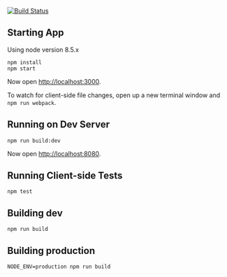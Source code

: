 [![Build Status](https://travis-ci.org/iobio/genepanel.iobio.svg?branch=master)](https://travis-ci.org/iobio/genepanel.iobio)

## Starting App

Using node version 8.5.x

```
npm install
npm start
```

Now open [http://localhost:3000](http://localhost:3000).

To watch for client-side file changes, open up a new terminal window and `npm run webpack`.

## Running on Dev Server

```
npm run build:dev
```
Now open [http://localhost:8080](http://localhost:8080).

## Running Client-side Tests

`npm test`

## Building dev

`npm run build`

## Building production

`NODE_ENV=production npm run build`
